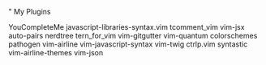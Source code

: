 " My Plugins

YouCompleteMe
javascript-libraries-syntax.vim
tcomment_vim
vim-jsx
auto-pairs
nerdtree
tern_for_vim
vim-gitgutter
vim-quantum
colorschemes
pathogen
vim-airline
vim-javascript-syntax
vim-twig
ctrlp.vim
syntastic
vim-airline-themes
vim-json
